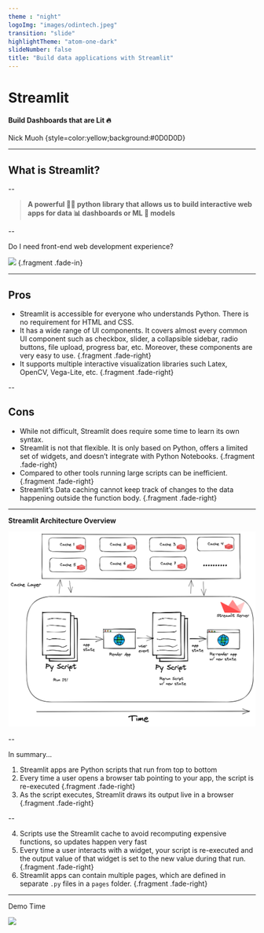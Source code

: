 ```yaml
---
theme : "night"
logoImg: "images/odintech.jpeg"
transition: "slide"
highlightTheme: "atom-one-dark"
slideNumber: false
title: "Build data applications with Streamlit"
---
```



<!-- Intro -->

# Streamlit
#### Build Dashboards that are Lit 🔥

<!-- .slide: data-background="linear-gradient(rgba(0, 0, 0, 0.85), rgba(0, 0, 0, 0.65)), url('images/streamlit-bg.png')"  -->

Nick Muoh {style=color:yellow;background:#0D0D0D}

---

## What is Streamlit?

--

> **A powerful 💪🏾 python library that allows us to build interactive web apps for data 📊 dashboards or ML 🤖 models**

--

Do I need front-end web development experience?

<img src="https://media.giphy.com/media/d27IAKEWUKv2a7MSCY/giphy.gif"/> {.fragment .fade-in}

---

## Pros
* Streamlit is accessible for everyone who understands Python. There is no requirement for HTML and CSS.
* It has a wide range of UI components. It covers almost every common UI component such as checkbox, slider, a collapsible sidebar, radio buttons, file upload, progress bar, etc. Moreover, these components are very easy to use. {.fragment .fade-right}
* It supports multiple interactive visualization libraries such Latex, OpenCV, Vega-Lite, etc. {.fragment .fade-right}

--

## Cons
* While not difficult, Streamlit does require some time to learn its own syntax.
* Streamlit is not that flexible. It is only based on Python, offers a limited set of widgets, and doesn’t integrate with Python Notebooks. {.fragment .fade-right}
* Compared to other tools running large scripts can be inefficient. {.fragment .fade-right}
* Streamlit’s Data caching cannot keep track of changes to the data happening outside the function body. {.fragment .fade-right}

---

**Streamlit Architecture Overview**

<img src="images/streamlit-architecture.png" width="750px">

--

In summary...

1. Streamlit apps are Python scripts that run from top to bottom
2. Every time a user opens a browser tab pointing to your app, the script is re-executed {.fragment .fade-right}
3. As the script executes, Streamlit draws its output live in a browser {.fragment .fade-right}

--

4. Scripts use the Streamlit cache to avoid recomputing expensive functions, so updates happen very fast
5. Every time a user interacts with a widget, your script is re-executed and the output value of that widget is set to the new value during that run. {.fragment .fade-right}
6. Streamlit apps can contain multiple pages, which are defined in separate `.py` files in a `pages` folder. {.fragment .fade-right}

---

Demo Time

![](https://media2.giphy.com/media/9i9fRaNhHfu92/giphy.gif?cid=ecf05e47vmyifzfa0jr74mfyk5r3m7a5rowamaqq0fns8y90&rid=giphy.gif&ct=g)